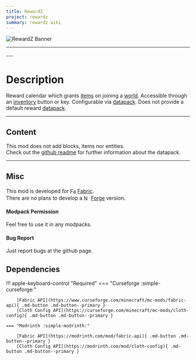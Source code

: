 ```yaml
---
title: RewardZ
project: rewardz
summary: rewardz wiki
---
```

<script src="/wiki/javascripts/data.js"></script>
<script src="/wiki/javascripts/sidebar.js" id="rewardz"></script>

![RewardZ Banner](/wiki/assets/general/banner/rewardzbanner.png)

---
<div id="showcase-gallery" modid="rewardz" image_1="rewardz_image_1"></div>
<script src="/wiki/javascripts/showcase.js"></script>
---

# Description
Reward calendar which grants [items](https://minecraft.wiki/w/Item) on joining a [world](https://minecraft.wiki/w/World). Accessible through an [inventory](https://minecraft.wiki/w/Inventory) button or key.
Configurable via [datapack](https://minecraft.wiki/w/Data_pack).
Does not provide a default reward [datapack](https://minecraft.wiki/w/Data_pack).

---
## Content
This mod does not add blocks, items nor entities.  
Check out the [github readme](https://github.com/Globox1997/RewardZ) for further information about the datapack.
  
---
## Misc
This mod is developed for <img src="https://fabricmc.net/assets/logo.png" alt="Fabric" width="16" height="16" style="position: relative; top: 3px;"> [Fabric](https://fabricmc.net/).  
There are no plans to develop a <img src="https://neoforged.net/img/authors/neoforged.png" alt="NeoForged" width="16" height="16" style="position: relative; top: 3px;"> [Forge](https://neoforged.net/) version.  

#### Modpack Permission
Feel free to use it in any modpacks.  

#### Bug Report
Just report bugs at the github page.  

## Dependencies

!!! apple-keyboard-control "Required"
    === "Curseforge :simple-curseforge:"

        [Fabric API](https://www.curseforge.com/minecraft/mc-mods/fabric-api){ .md-button .md-button--primary }
        [Cloth Config API](https://curseforge.com/minecraft/mc-mods/cloth-config){ .md-button .md-button--primary }

    === "Modrinth :simple-modrinth:"

        [Fabric API](https://modrinth.com/mod/fabric-api){ .md-button .md-button--primary }
        [Cloth Config API](https://modrinth.com/mod/cloth-config){ .md-button .md-button--primary }
